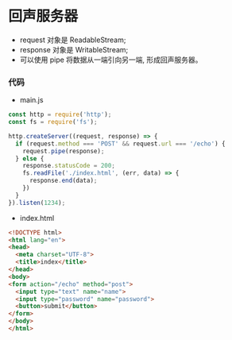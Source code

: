 # 回声服务器
- request 对象是 ReadableStream;
- response 对象是 WritableStream;
- 可以使用 pipe 将数据从一端引向另一端, 形成回声服务器。

### 代码
- main.js
```javascript
const http = require('http');
const fs = require('fs');

http.createServer((request, response) => {
  if (request.method === 'POST' && request.url === '/echo') {
    request.pipe(response);
  } else {
    response.statusCode = 200;
    fs.readFile('./index.html', (err, data) => {
      response.end(data);
    })
  }
}).listen(1234);
```
- index.html
```html
<!DOCTYPE html>
<html lang="en">
<head>
  <meta charset="UTF-8">
  <title>index</title>
</head>
<body>
<form action="/echo" method="post">
  <input type="text" name="name">
  <input type="password" name="password">
  <button>submit</button>
</form>
</body>
</html>
```
